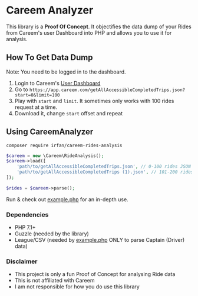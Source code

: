 # Careem Analyzer
This library is a **Proof Of Concept**. It objectifies the data dump of your Rides from Careem's user Dashboard into PHP and allows you to use it for analysis.


## How To Get Data Dump
Note: You need to be logged in to the dashboard.

1. Login to Careem's [User Dashboard](https://app.careem.com/?lang=en)
2. Go to `https://app.careem.com/getAllAccessibleCompletedTrips.json?start=0&limit=100`
3. Play with `start` and `limit`. It sometimes only works with 100 rides request at a time.
4. Download it, change `start` offset and repeat

## Using CareemAnalyzer

`composer require irfan/careem-rides-analysis`

```php
$careem = new \Careem\RideAnalysis();
$careem->load([
    'path/to/getAllAccessibleCompletedTrips.json', // 0-100 rides JSON data
    'path/to/getAllAccessibleCompletedTrips (1).json', // 101-200 rides JSON data
]);

$rides = $careem->parse();
```

Run & check out [example.php](example.php) for an in-depth use.


### Dependencies
- PHP 7.1+
- Guzzle (needed by the library)
- League/CSV (needed by [example.php](example.php) ONLY to parse Captain (Driver) data)

### Disclaimer
- This project is only a fun Proof of Concept for analysing Ride data
- This is not affiliated with Careem
- I am not responsible for how you do use this library